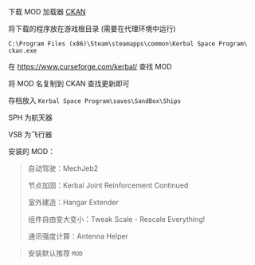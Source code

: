 下载 MOD 加载器 [CKAN](https://github.com/KSP-CKAN/CKAN)

将下载的程序放在游戏根目录 (需要在代理环境中运行)

```
C:\Program Files (x86)\Steam\steamapps\common\Kerbal Space Program\ ckan.exe
```

在 https://www.curseforge.com/kerbal/ 查找 MOD

将 MOD 名复制到 CKAN 查找更新即可

存档放入 `Kerbal Space Program\saves\SandBox\Ships`

SPH 为航天器

VSB 为飞行器

安装的 MOD：

> 自动驾驶：MechJeb2
>
> 节点加固：Kerbal Joint Reinforcement Continued
>
> 室外建造：Hangar Extender
>
> 组件自由变大变小：Tweak Scale - Rescale Everything!
>
> 通讯强度计算：Antenna Helper

> 安装默认推荐 `MOD` 

